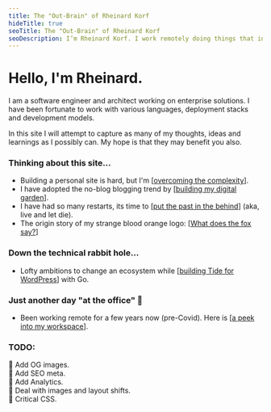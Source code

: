 ```yaml
---
title: The "Out-Brain" of Rheinard Korf
hideTitle: true
seoTitle: The "Out-Brain" of Rheinard Korf
seoDescription: I’m Rheinard Korf. I work remotely doing things that interest me.
---
```


# Hello, I'm Rheinard.

I am a software engineer and architect working on enterprise solutions. I have been fortunate to work with various languages, deployment stacks and development models.

In this site I will attempt to capture as many of my thoughts, ideas and learnings as I possibly can. My hope is that they may benefit you also.

### Thinking about this site...

* Building a personal site is hard, but I'm [[overcoming the complexity]].
* I have adopted the no-blog blogging trend by [[building my digital garden]].
* I have had so many restarts, its time to [[put the past in the behind]] (aka, live and let die).
* The origin story of my strange blood orange logo: [[What does the fox say?]]
<!-- * How I started [[building a digital garden with vscode and 11ty]]. -->

### Down the technical rabbit hole...

* Lofty ambitions to change an ecosystem while [[building Tide for WordPress]] with Go.
<!-- * When the SDK is outdate, maybe you can [[use WordPress as a trusted proxy for an existing API]]. -->
<!-- * [[Developing communication tools for schools]] almost sent me down the gurgler. -->
<!-- * Things would've been so much easier had I known about [[domain-driven development]]. -->
<!-- * If you're not careful you might find yourself [[building an Intranet with WordPress Multisite]]. -->

### Just another day "at the office" 🤣

* Been working remote for a few years now (pre-Covid). Here is [[a peek into my workspace]].

### TODO:

🔧 Add OG images.  
🔧 Add SEO meta.  
🔧 Add Analytics.  
🔧 Deal with images and layout shifts.  
🔧 Critical CSS.  
  
[//begin]: # "Autogenerated link references for markdown compatibility"
[overcoming the complexity]: overcoming-the-complexity "overcoming-the-complexity"
[building my digital garden]: building-my-digital-garden "building-my-digital-garden"
[put the past in the behind]: put-the-past-in-the-behind "put-the-past-in-the-behind"
[What does the fox say?]: what-does-the-fox-say "what-does-the-fox-say"
[building Tide for WordPress]: building-tide-for-wordpress "building-tide-for-wordpress"
[a peek into my workspace]: a-peek-into-my-workspace "a-peek-into-my-workspace"
[//end]: # "Autogenerated link references"
